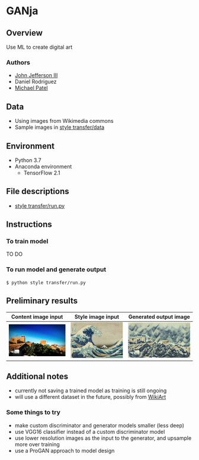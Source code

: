 # GANja
## Overview
Use ML to create digital art

### Authors
* [John Jefferson III](https://github.com/jjefferson1994)
* Daniel Rodriguez
* [Michael Patel](https://github.com/mikepatel)

## Data
* Using images from Wikimedia commons
* Sample images in [style transfer/data](https://github.com/mikepatel/GANja/tree/main/style%20transfer/data)

## Environment
* Python 3.7
* Anaconda environment
  * TensorFlow 2.1

## File descriptions
* [style transfer/run.py](https://github.com/mikepatel/GANja/blob/main/style%20transfer/run.py)

## Instructions
### To train model
TO DO

### To run model and generate output
```
$ python style transfer/run.py
```

## Preliminary results
| Content image input | Style image input | Generated output image |
:------------:|:------------:|:------------:
![content](https://github.com/mikepatel/GANja/blob/main/style%20transfer/data/content.jpg) | ![style](https://github.com/mikepatel/GANja/blob/main/style%20transfer/data/style.jpg) | ![output](https://github.com/mikepatel/GANja/blob/main/style%20transfer/data/generated_06-11-2020_16-41-32.jpg)

## Additional notes
* currently not saving a trained model as training is still ongoing
* will use a different dataset in the future, possibly from [WikiArt](https://www.wikiart.org/)

### Some things to try
* make custom discriminator and generator models smaller (less deep)
* use VGG16 classifier instead of a custom discriminator model
* use lower resolution images as the input to the generator, and upsample more over training
* use a ProGAN approach to model design
